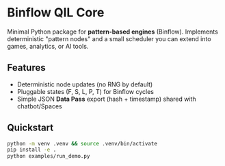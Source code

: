 # Binflow QIL Core

Minimal Python package for **pattern-based engines** (Binflow).
Implements deterministic "pattern nodes" and a small scheduler you can extend into games, analytics, or AI tools.

## Features
- Deterministic node updates (no RNG by default)
- Pluggable states (F, S, L, P, T) for Binflow cycles
- Simple JSON **Data Pass** export (hash + timestamp) shared with chatbot/Spaces

## Quickstart
```bash
python -m venv .venv && source .venv/bin/activate
pip install -e .
python examples/run_demo.py
